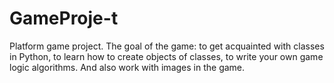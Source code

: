 # GameProje-t
Platform game project.  The goal of the game: to get acquainted with classes in Python, to learn how to create objects of classes, to write your own game logic algorithms. And also work with images in the game.
